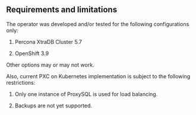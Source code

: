 Requirements and limitations
-------------------------------------------

The operator was developed and/or tested for the following configurations only:

1. Percona XtraDB Cluster 5.7

2. OpenShift 3.9

Other options may or may not work.

Also, current PXC on Kubernetes implementation is subject to the following restrictions:

1. Only one instance of ProxySQL is used for load balancing.

2. Backups are not yet supported.
